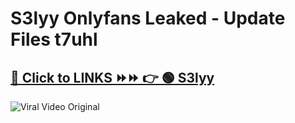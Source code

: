 
 # S3lyy Onlyfans Leaked - Update Files t7uhl

## <h2><a href="https://clipsfans.com/S3lyy&ref=git">🔗 Click to LINKS ⏩⏩ 👉 🟢 S3lyy </a></h2>

<a href="https://clipsfans.com/S3lyy&ref=git" rel="nofollow" data-target="animated-image.originalLink"><img src="https://i.ibb.co.com/xMMVF88/686577567.gif" alt="Viral Video Original" style="max-width: 100%; display: inline-block;" data-target="animated-image.originalImage"></a>

